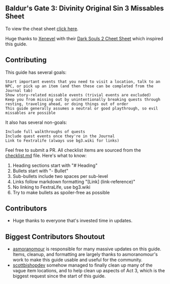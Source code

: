 ## Baldur's Gate 3: Divinity Original Sin 3 Missables Sheet

To view the cheat sheet [click here](https://plasticmacaroni.github.io/bg3-missables/).

Huge thanks to <a href="https://github.com/xenevel">Xenevel</a> with their <a href="https://github.com/xenevel/dark-souls-2-sotfs-cheat-sheet">Dark Souls 2 Cheet Sheet</a> which inspired this guide. 

## Contributing

 This guide has several goals:

    Start important events that you need to visit a location, talk to an NPC, or pick up an item (and then these can be completed from the Journal tab)
    Show story-related missable events (trivial events are excluded)
    Keep you from missing out by unintentionally breaking quests through resting, traveling ahead, or doing things out of order
    This guide generally assumes a neutral or good playthrough, so evil missables are possible

It also has several non-goals:

    Include full walkthroughs of quests
    Include quest events once they're in the Journal
    Link to Fextralife (always use bg3.wiki for links)

Feel free to submit a PR. All checklist items are sourced from the [checklist.md](https://github.com/plasticmacaroni/bg3-missables/blob/main/checklist.md) file. Here's what to know:
1. Heading sections start with "# Heading"
2. Bullets start with "- Bullet"
3. Sub-bullets include two spaces per sub-level
4. Links follow markdown formatting "[Link] (link-reference)"
5. No linking to FextraLife, use bg3.wiki
6. Try to make bullets as spoiler-free as possible

## Contributors
- Huge thanks to everyone that's invested time in updates.

## Biggest Contributors Shoutout
- [asmoranomour](https://github.com/asmoranomar) is responsible for many massive updates on this guide. Items, cleanup, and formatting are largely thanks to asmoranomour's work to make this guide usable and useful for the community.
- [scottbishopdev](https://github.com/scottbishopdev) somehow managed to finally clean up many of the vague item locations, and to help clean up aspects of Act 3, which is the biggest request since the start of this guide. 
